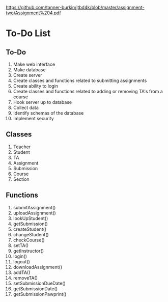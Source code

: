 https://github.com/tanner-burkin/jtbd4k/blob/master/assignment-two/Assignment%204.pdf

# To-Do List
## To-Do
1. Make web interface
2. Make database
3. Create server
4. Create classes and functions related to submitting assignments
5. Create ability to login
6. Create classes and functions related to adding or removing TA's from a course
7. Hook server up to database
8. Collect data
9. Identify schemas of the database
10. Implement security

## Classes
1.  Teacher
2.  Student
3.  TA
4.  Assignment
5.  Submission
6.  Course
7.  Section

## Functions
1.  submitAssignment()
2.  uploadAssignment()
3.  lookUpStudent()
4.  getSubmission()
5.  createStudent()
6.  changeStudent()
7.  checkCourse()
8.  setTA()
9.  getInstructor()
10. login()
11. logout()
12. downloadAssignment()
13. addTA()
14. removeTA()
15. setSubmissionDueDate()
16. getSubmissionDate()
17. getSubmissionPawprint()
